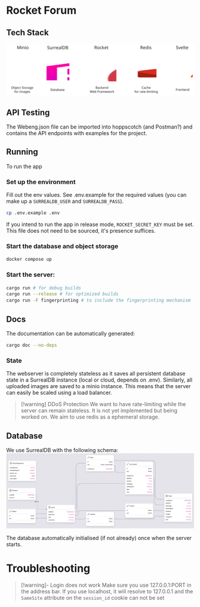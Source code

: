 # Rocket Forum

## Tech Stack
![](assets/techstack.svg)

## API Testing
The Webeng.json file can be imported into hoppscotch (and Postman?)
and contains the API endpoints with examples for the project.

## Running
To run the app
### Set up the environment
Fill out the env values. See .env.example for the required values (you can make
up a `SURREALDB_USER` and `SURREALDB_PASS`).
```sh
cp .env.example .env
```
If you intend to run the app in release mode, `ROCKET_SECRET_KEY` must be set.
This file does not need to be sourced, it's presence suffices.

### Start the database and object storage
```sh
docker compose up
```
### Start the server:
```sh
cargo run # for debug builds
cargo run --release # for optimized builds
cargo run -F fingerprinting # to include the fingerprinting mechanism
```
## Docs
The documentation can be automatically generated:
```sh
cargo doc --no-deps
```

### State

The webserver is completely stateless as it saves all persistent database state
in a SurrealDB instance (local or cloud, depends on .env).
Similarly, all uploaded images are saved to a minio instance.
This means that the server can easily be scaled using a load balancer.

> [!warning] DDoS Protection
> We want to have rate-limiting while the server can remain stateless.
> It is not yet implemented but being worked on. We aim to use redis as a
> ephemeral storage.

## Database

We use SurrealDB with the following schema:
![](assets/db-schema.png)

The database automatically initialised (if not already) once when the server
starts.

# Troubleshooting

> [!warning]- Login does not work
> Make sure you use 127.0.0.1:PORT in the address bar. If you use localhost,
> it will resolve to 127.0.0.1 and the `SameSite` attribute on the `session_id`
> cookie can not be set
